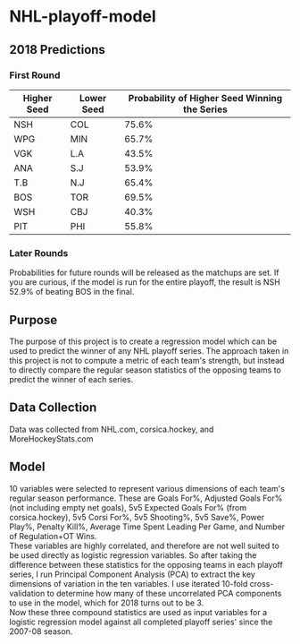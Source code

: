 # NHL-playoff-model

## 2018 Predictions

### First Round
| Higher Seed | Lower Seed | Probability of Higher Seed Winning the Series |
| ----------- | ---------- | --------------------------------------------- |
| NSH | COL | 75.6% |
| WPG	| MIN	| 65.7% |
| VGK	| L.A	| 43.5% |	
| ANA |	S.J	| 53.9% |	
| T.B	| N.J	| 65.4% |
| BOS	| TOR	| 69.5% |
| WSH	| CBJ	| 40.3% |	
| PIT	| PHI	| 55.8% |

### Later Rounds
Probabilities for future rounds will be released as the matchups are set. If you are curious, if the model is run for the entire playoff, the result is NSH 52.9% of beating BOS in the final.


## Purpose

The purpose of this project is to create a regression model which can be used to predict the winner of any NHL playoff series. The approach taken in this project is not to compute a metric of each team's strength, but instead to directly compare the regular season statistics of the opposing teams to predict the winner of each series.

## Data Collection

Data was collected from NHL.com, corsica.hockey, and MoreHockeyStats.com

## Model

10 variables were selected to represent various dimensions of each team's regular season performance. These are Goals For%, Adjusted Goals For% (not including empty net goals), 5v5 Expected Goals For% (from corsica.hockey), 5v5 Corsi For%, 5v5 Shooting%, 5v5 Save%, Power Play%, Penalty Kill%, Average Time Spent Leading Per Game, and Number of Regulation+OT Wins.  
These variables are highly correlated, and therefore are not well suited to be used directly as logistic regression variables. So after taking the difference between these statistics for the opposing teams in each playoff series, I run Principal Component Analysis (PCA) to extract the key dimensions of variation in the ten variables.  I use iterated 10-fold cross-validation to determine how many of these uncorrelated PCA components to use in the model, which for 2018 turns out to be 3.  
Now these three compound statistics are used as input variables for a logistic regression model against all completed playoff series' since the 2007-08 season.
